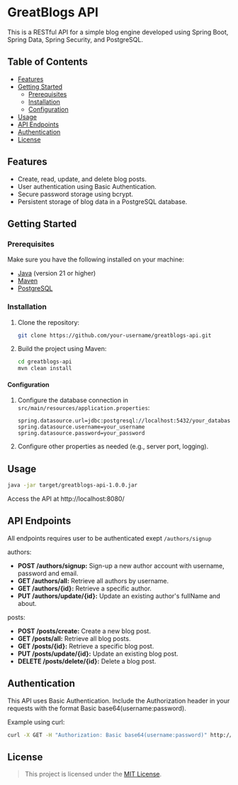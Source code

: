 # GreatBlogs API

This is a RESTful API for a simple blog engine developed using Spring Boot, Spring Data, Spring Security, and PostgreSQL.

## Table of Contents

- [Features](#features)
- [Getting Started](#getting-started)
  - [Prerequisites](#prerequisites)
  - [Installation](#installation)
  - [Configuration](#configuration)
- [Usage](#usage)
- [API Endpoints](#api-endpoints)
- [Authentication](#authentication)
- [License](#license)

## Features

- Create, read, update, and delete blog posts.
- User authentication using Basic Authentication.
- Secure password storage using bcrypt.
- Persistent storage of blog data in a PostgreSQL database.

## Getting Started

### Prerequisites

Make sure you have the following installed on your machine:

- [Java](https://www.oracle.com/java/technologies/javase-downloads.html) (version 21 or higher)
- [Maven](https://maven.apache.org/download.cgi)
- [PostgreSQL](https://www.postgresql.org/download/)

### Installation

1. Clone the repository:

   ```bash
   git clone https://github.com/your-username/greatblogs-api.git
   ```
   
2. Build the project using Maven:

   ```bash
   cd greatblogs-api
   mvn clean install
   ```

#### Configuration

1. Configure the database connection in `src/main/resources/application.properties`:

   ```properties
   spring.datasource.url=jdbc:postgresql://localhost:5432/your_database
   spring.datasource.username=your_username
   spring.datasource.password=your_password
   ```
   
3. Configure other properties as needed (e.g., server port, logging).

## Usage

```bash
java -jar target/greatblogs-api-1.0.0.jar
```

Access the API at http://localhost:8080/

## API Endpoints

All endpoints requires user to be authenticated exept `/authors/signup`

authors:

- **POST /authors/signup:** Sign-up a new author account with username, password and email.
- **GET /authors/all:** Retrieve all authors by username.
- **GET /authors/{id}:** Retrieve a specific author.
- **PUT /authors/update/{id}:** Update an existing author's fullName and about.

posts:

- **POST /posts/create:** Create a new blog post.
- **GET /posts/all:** Retrieve all blog posts.
- **GET /posts/{id}:** Retrieve a specific blog post.
- **PUT /posts/update/{id}:** Update an existing blog post.
- **DELETE /posts/delete/{id}:** Delete a blog post.

## Authentication

This API uses Basic Authentication. Include the Authorization header in your requests with the format Basic base64(username:password).

Example using curl:

```bash
curl -X GET -H "Authorization: Basic base64(username:password)" http://localhost:8080/authors/all
```

## License

> This project is licensed under the [MIT License](LICENSE).
